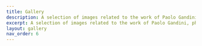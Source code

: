 ```yaml
---
title: Gallery
description: A selection of images related to the work of Paolo Gandini, physicist at INFN Milano, CERN, LHCb
excerpt: A selection of images related to the work of Paolo Gandini, physicist at INFN Milano, CERN, LHCb, Particle Physics, Flavour, Outreach, Scientist.
layout: gallery
nav_order: 6
---
```


